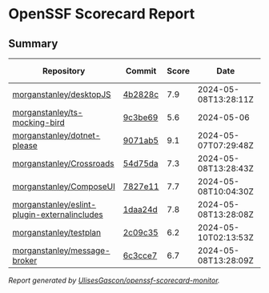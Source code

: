 # OpenSSF Scorecard Report

## Summary

| Repository | Commit | Score | Date | Score Delta | Report | StepSecurity |
| -- | -- | -- | -- | -- | -- | -- |
| [morganstanley/desktopJS](https://github.com/morganstanley/desktopJS) | [4b2828c](https://github.com/morganstanley/desktopJS/commit/4b2828c86e357631ced155678ba2b3d71c3b26a5) | 7.9 | 2024-05-08T13:28:11Z | 0 / [Details](https://kooltheba.github.io/openssf-scorecard-api-visualizer/#/projects/github.com/morganstanley/desktopJS/compare/4b2828c86e357631ced155678ba2b3d71c3b26a5/4b2828c86e357631ced155678ba2b3d71c3b26a5) | [View](https://kooltheba.github.io/openssf-scorecard-api-visualizer/#/projects/github.com/morganstanley/desktopJS/commit/4b2828c86e357631ced155678ba2b3d71c3b26a5) | [Fix it](https://app.stepsecurity.io/securerepo?repo=morganstanley/desktopJS) |
| [morganstanley/ts-mocking-bird](https://github.com/morganstanley/ts-mocking-bird) | [9c3be69](https://github.com/morganstanley/ts-mocking-bird/commit/9c3be69cc26549a0a58a45a651f4a5608d2d1824) | 5.6 | 2024-05-06 | 0.8 / [Details](https://kooltheba.github.io/openssf-scorecard-api-visualizer/#/projects/github.com/morganstanley/ts-mocking-bird/compare/f7825fcf2c1bf5de63bada4e6c890e5dbeb0ca22/9c3be69cc26549a0a58a45a651f4a5608d2d1824) | [View](https://kooltheba.github.io/openssf-scorecard-api-visualizer/#/projects/github.com/morganstanley/ts-mocking-bird/commit/9c3be69cc26549a0a58a45a651f4a5608d2d1824) | [Fix it](https://app.stepsecurity.io/securerepo?repo=morganstanley/ts-mocking-bird) |
| [morganstanley/dotnet-please](https://github.com/morganstanley/dotnet-please) | [9071ab5](https://github.com/morganstanley/dotnet-please/commit/9071ab5e05b448edb486944e4e00a58531e3ae4d) | 9.1 | 2024-05-07T07:29:48Z | 0 / [Details](https://kooltheba.github.io/openssf-scorecard-api-visualizer/#/projects/github.com/morganstanley/dotnet-please/compare/9071ab5e05b448edb486944e4e00a58531e3ae4d/9071ab5e05b448edb486944e4e00a58531e3ae4d) | [View](https://kooltheba.github.io/openssf-scorecard-api-visualizer/#/projects/github.com/morganstanley/dotnet-please/commit/9071ab5e05b448edb486944e4e00a58531e3ae4d) | [Fix it](https://app.stepsecurity.io/securerepo?repo=morganstanley/dotnet-please) |
| [morganstanley/Crossroads](https://github.com/morganstanley/Crossroads) | [54d75da](https://github.com/morganstanley/Crossroads/commit/54d75da09d52322c4299b7fa0c1c4d0110b16268) | 7.3 | 2024-05-08T13:28:43Z | 0 / [Details](https://kooltheba.github.io/openssf-scorecard-api-visualizer/#/projects/github.com/morganstanley/Crossroads/compare/d018d82947353feac9f086067ea160c081f270e1/54d75da09d52322c4299b7fa0c1c4d0110b16268) | [View](https://kooltheba.github.io/openssf-scorecard-api-visualizer/#/projects/github.com/morganstanley/Crossroads/commit/54d75da09d52322c4299b7fa0c1c4d0110b16268) | [Fix it](https://app.stepsecurity.io/securerepo?repo=morganstanley/Crossroads) |
| [morganstanley/ComposeUI](https://github.com/morganstanley/ComposeUI) | [7827e11](https://github.com/morganstanley/ComposeUI/commit/7827e112893ac22f7e4882e1dc7030fb691d57d4) | 7.7 | 2024-05-08T10:04:30Z | 0 / [Details](https://kooltheba.github.io/openssf-scorecard-api-visualizer/#/projects/github.com/morganstanley/ComposeUI/compare/efe1b02025c3f62304fadf8853b6b30db288ff37/7827e112893ac22f7e4882e1dc7030fb691d57d4) | [View](https://kooltheba.github.io/openssf-scorecard-api-visualizer/#/projects/github.com/morganstanley/ComposeUI/commit/7827e112893ac22f7e4882e1dc7030fb691d57d4) | [Fix it](https://app.stepsecurity.io/securerepo?repo=morganstanley/ComposeUI) |
| [morganstanley/eslint-plugin-externalincludes](https://github.com/morganstanley/eslint-plugin-externalincludes) | [1daa24d](https://github.com/morganstanley/eslint-plugin-externalincludes/commit/1daa24d376075c08ff6c76142724cfc523026dfc) | 7.8 | 2024-05-08T13:28:08Z | 0 / [Details](https://kooltheba.github.io/openssf-scorecard-api-visualizer/#/projects/github.com/morganstanley/eslint-plugin-externalincludes/compare/1daa24d376075c08ff6c76142724cfc523026dfc/1daa24d376075c08ff6c76142724cfc523026dfc) | [View](https://kooltheba.github.io/openssf-scorecard-api-visualizer/#/projects/github.com/morganstanley/eslint-plugin-externalincludes/commit/1daa24d376075c08ff6c76142724cfc523026dfc) | [Fix it](https://app.stepsecurity.io/securerepo?repo=morganstanley/eslint-plugin-externalincludes) |
| [morganstanley/testplan](https://github.com/morganstanley/testplan) | [2c09c35](https://github.com/morganstanley/testplan/commit/2c09c353de8f2ae97723738f33aad9a907ffdfb2) | 6.2 | 2024-05-10T02:13:53Z | 0 / [Details](https://kooltheba.github.io/openssf-scorecard-api-visualizer/#/projects/github.com/morganstanley/testplan/compare/d3e46d6b8657308928486d5481f28a5272bdfe18/2c09c353de8f2ae97723738f33aad9a907ffdfb2) | [View](https://kooltheba.github.io/openssf-scorecard-api-visualizer/#/projects/github.com/morganstanley/testplan/commit/2c09c353de8f2ae97723738f33aad9a907ffdfb2) | [Fix it](https://app.stepsecurity.io/securerepo?repo=morganstanley/testplan) |
| [morganstanley/message-broker](https://github.com/morganstanley/message-broker) | [6c3cce7](https://github.com/morganstanley/message-broker/commit/6c3cce77bdbe7d5b42300b6e5da0c16b9dbc9ff3) | 6.7 | 2024-05-08T13:28:09Z | 0 / [Details](https://kooltheba.github.io/openssf-scorecard-api-visualizer/#/projects/github.com/morganstanley/message-broker/compare/8ddb023d59282b7463c6d6f8044b5529f122c8c6/6c3cce77bdbe7d5b42300b6e5da0c16b9dbc9ff3) | [View](https://kooltheba.github.io/openssf-scorecard-api-visualizer/#/projects/github.com/morganstanley/message-broker/commit/6c3cce77bdbe7d5b42300b6e5da0c16b9dbc9ff3) | [Fix it](https://app.stepsecurity.io/securerepo?repo=morganstanley/message-broker) |

_Report generated by [UlisesGascon/openssf-scorecard-monitor](https://github.com/UlisesGascon/openssf-scorecard-monitor)._